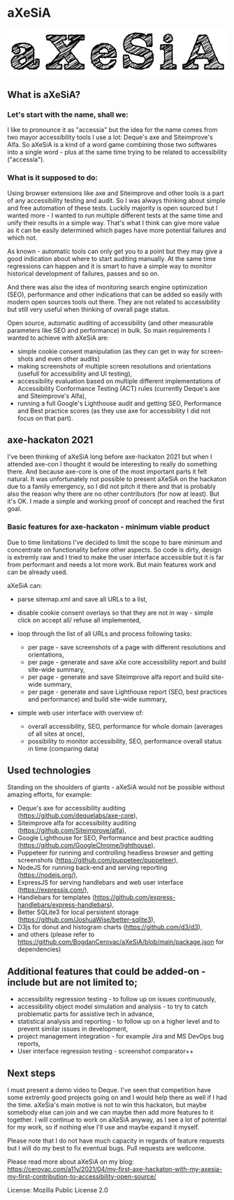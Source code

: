 # aXeSiA

![aXeSiA logo - just text with custom font, looking like it was drawn by hand](https://github.com/BogdanCerovac/aXeSiA/blob/main/srv/public/res/aXeSiA-logo.png?raw=true)

## What is aXeSiA?

### Let's start with the name, shall we:
I like to pronounce it as "accessia" but the idea for the name comes from two mayor accessibility tools I use a lot: Deque's axe and Siteimprove's Alfa. So aXeSiA is a kind of a word game combining those two softwares into a single word - plus at the same time trying to be related to accessibility ("accessia").

### What is it supposed to do:

Using browser extensions like axe and Siteimprove and other tools is a part of any accessibility testing and audit. So I was always thinking about simple and free automation of these tests. Luckily majority is open sourced but I wanted more - I wanted to run multiple different tests at the same time and unify their results in a simple way. That's what I think can give more value as it can be easily determined which pages have more potential failures and which not.

As known - automatic tools can only get you to a point but they may give a good indication about where to start auditing manually. At the same time regressions can happen and it is smart to have a simple way to monitor historical development of failures, passes and so on.

And there was also the idea of monitoring search engine optimization (SEO), performance and other indications that can be added so easily with modern open sources tools out there. They are not related to accessibility but still very useful when thinking of overall page status.

Open source, automatic auditing of accessibility (and other measurable parameters like SEO and performance) in bulk. 
So main requirements I wanted to achieve with aXeSiA are:
- simple cookie consent manipulation (as they can get in way for screen-shots and even other audits)
- making screenshots of multiple screen resolutions and orientations (usefull for accessibility and UI testing),
- accessibility evaluation based on multiple different implementations of Accessibility Conformance Testing (ACT) rules (currently Deque's axe and Siteimprove's Alfa),
- running a full Google's Lighthouse audit and getting SEO, Performance and Best practice scores (as they use axe for accessibility I did not focus on that part).

## axe-hackaton 2021

I've been thinking of aXeSiA long before axe-hackaton 2021 but when I attended axe-con I thought it would be interesting to really do something there. And because axe-core is one of the most important parts it felt natural. It was unfortunately not possible to present aXeSiA on the hackaton due to a family emergency, so I did not pitch it there and that is probably also the reason why there are no other contributors (for now at least). But it's OK. I made a simple and working proof of concept and reached the first goal.


### Basic features for axe-hackaton - minimum viable product

Due to time limitations I've decided to limit the scope to bare minimum and concentrate on functionality before other aspects. So code is dirty, design is extremly raw and I tried to make the user interface accessible but it is far from performant and needs a lot more work. But main features work and can be already used.

aXeSiA can:

- parse sitemap.xml and save all URLs to a list,
- disable cookie consent overlays so that they are not in way - simple click on accept all/ refuse all implemented,
- loop through the list of all URLs and process following tasks:
    - per page - save screenshots of a page with different resolutions and orientations,
    - per page - generate and save aXe core accessibility report and build site-wide summary,
    - per page - generate and save Siteimprove alfa report and build site-wide summary,
    - per page - generate and save Lighthouse report (SEO, best practices and performance) and build site-wide summary,

- simple web user interface with overview of:
    - overall accessibility, SEO, performance for whole domain (averages of all sites at once),
    - possibility to monitor accessibility, SEO, performance overall status in time (comparing data)

## Used technologies

Standing on the shoulders of giants - aXeSiA would not be possible without amazing efforts, for example:
- Deque's axe for accessibility auditing (https://github.com/dequelabs/axe-core),
- Siteimprove alfa for accessibility auditing (https://github.com/Siteimprove/alfa),
- Google Lighthouse for SEO, Performance and best practice auditing (https://github.com/GoogleChrome/lighthouse),
- Puppeteer for running and controlling headless browser and getting screenshots (https://github.com/puppeteer/puppeteer),
- NodeJS for running back-end and serving reporting (https://nodejs.org/),
- ExpressJS for serving handlebars and web user interface (https://expressjs.com/),
- Handlebars for templates (https://github.com/express-handlebars/express-handlebars),
- Better SQLite3 for local persistent storage (https://github.com/JoshuaWise/better-sqlite3),
- D3js for donut and histogram charts (https://github.com/d3/d3),
- and others (please refer to https://github.com/BogdanCerovac/aXeSiA/blob/main/package.json for dependencies)

## Additional features that could be added-on - include but are not limited to;
- accessibility regression testing - to follow up on issues continuously,
- accessibility object model simulation and analysis - to try to catch problematic parts for assistive tech in advance,
- statistical analysis and reporting - to follow up on a higher level and to prevent similar issues in development,
- project management integration - for example Jira and MS DevOps bug reports,
- User interface regression testing - screenshot comparator++ 

## Next steps

I must present a demo video to Deque. I've seen that competition have some extremly good projects going on and I would help there as well if I had the time. aXeSia's main motive is not to win this hackaton, but maybe somebody else can join and we can maybe then add more features to it together. I will continue to work on aXeSiA anyway, as I see a lot of potential for my work, so if nothing else I'll use and maybe expand it myself.

Please note that I do not have much capacity in regards of feature requests but I will do my best to fix eventual bugs. Pull requests are wellcome.

Please read more about aXeSiA on my blog: https://cerovac.com/a11y/2021/04/my-first-axe-hackaton-with-my-axesia-my-first-contribution-to-accessibility-open-source/

License: Mozilla Public License 2.0
